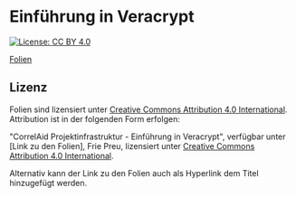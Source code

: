 # Einführung in Veracrypt
[![License: CC BY 4.0](https://img.shields.io/badge/License-CC%20BY%204.0-lightgrey.svg)](https://creativecommons.org/licenses/by/4.0/)

[Folien](https://correlaid.github.io/projektzyklus-workshops/00_kickoff-datensicherheit-veracrypt/intro_veracrypt_slides.html)

## Lizenz
Folien sind lizensiert unter [Creative Commons Attribution 4.0 International](https://creativecommons.org/licenses/by/4.0/legalcode.de). Attribution ist in der folgenden Form erfolgen:

"CorrelAid Projektinfrastruktur - Einführung in Veracrypt", verfügbar unter [Link zu den Folien], Frie Preu, lizensiert unter [Creative Commons Attribution 4.0 International](https://creativecommons.org/licenses/by/4.0/legalcode.de).

Alternativ kann der Link zu den Folien auch als Hyperlink dem Titel hinzugefügt werden.